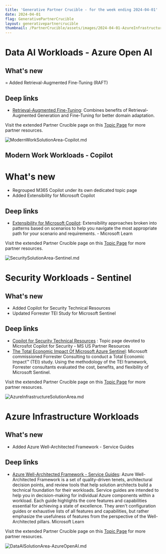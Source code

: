 ```yaml
---
title: 'Generative Partner Crucible - for the week ending 2024-04-01'
date: 2024-04-01
flag: GenerativePartnerCrucible
layout: generativepartnercrucible
thumbnail: /PartnerCrucible/assets/images/2024-04-01-AzureInfrastructureSolutionArea.md-image.png
---
```


# Data AI Workloads - Azure Open AI

## What's new

= Added Retrieval-Augmented Fine-Tuning (RAFT)

## Deep links

- [Retrieval-Augmented Fine-Tuning](https://techcommunity.microsoft.com/t5/ai-ai-platform-blog/raft-a-new-way-to-teach-llms-to-be-better-at-rag/ba-p/4084674): Combines benefits of Retrieval-Augmented Generation and Fine-Tuning for better domain adaptation.

Visit the extended Partner Crucible page on this [Topic Page](https://lagimik.github.io/PartnerCrucible/DataAISolutionArea-AzureOpenAI) for more partner resources.

![ ModernWorkSolutionArea-Copilot.md ]( /PartnerCrucible/assets/images/2024-04-01-ModernWorkSolutionArea-Copilot.md-image.png )

## Modern Work Workloads - Copilot

# What's new

- Regrouped M365 Copilot under its own dedicated topic page
- Added  Extensibility for Microsoft Copilot
 
## Deep links

- [Extensibility for Microsoft Copilot](https://learn.microsoft.com/en-us/microsoft-cloud/dev/copilot/isv-extensibility-story): Extensibility approaches broken into patterns based on scenarios to help you navigate the most appropriate path for your scenario and requirements. - Microsoft Learn
  
Visit the extended Partner Crucible page on this [Topic Page](https://lagimik.github.io/PartnerCrucible/ModernWorkSolutionArea-Copilot) for more partner resources.

![ SecuritySolutionArea-Sentinel.md ]( /PartnerCrucible/assets/images/2024-04-01-SecuritySolutionArea-Sentinel.md-image.png )

# Security Workloads - Sentinel

## What's new

- Added Copilot for Security Technical Resources
- Updated Forrester TEI Study for Microsoft Sentinel
 
## Deep links

- [Copilot for Security Technical Resources](https://microsoft.github.io/PartnerResources/skilling/microsoft-security-academy/microsoft-security-copilot) : Topic page devoted to Microsfot Copilot for Security - MS US Partner Resources 
- [The Total Economic Impact Of Microsoft Azure Sentinel](https://www.microsoft.com/en-us/security/blog/2024/03/19/microsoft-sentinel-delivered-234-roi-according-to-new-forrester-study/): Microsoft commissioned Forrester Consulting to conduct a Total Economic Impact™ (TEI) study. Using the methodology of the TEI framework, Forrester consultants evaluated the cost, benefits, and flexibility of Microsoft Sentinel.

Visit the extended Partner Crucible page on this [Topic Page](https://lagimik.github.io/PartnerCrucible/SecuritySolutionArea-Sentinel) for more partner resources.

![ AzureInfrastructureSolutionArea.md ]( /PartnerCrucible/assets/images/2024-04-01-AzureInfrastructureSolutionArea.md-image.png )

# Azure Infrastructure Workloads

## What's new

- Added Azure Well-Architected Framework - Service Guides

## Deep links

- [Azure Well-Architected Framework - Service Guides](https://learn.microsoft.com/en-us/azure/well-architected/service-guides/?product=popular): Azure Well-Architected Framework is a set of quality-driven tenets, architectural decision points, and review tools that help solution architects build a technical foundation for their workloads. Service guides are intended to help you in decision-making for individual Azure components within a workload. Each guide highlights the core features and capabilities essential for achieving a state of excellence. They aren't configuration guides or exhaustive lists of all features and capabilities, but rather emphasize the usefulness of features from the perspective of the Well-Architected pillars. Microsoft Learn

Visit the extended Partner Crucible page on this [Topic Page](https://lagimik.github.io/PartnerCrucible/AzureInfrastructureSolutionArea) for more partner resources.

![ DataAISolutionArea-AzureOpenAI.md ]( /PartnerCrucible/assets/images/2024-04-01-DataAISolutionArea-AzureOpenAI.md-image.png )